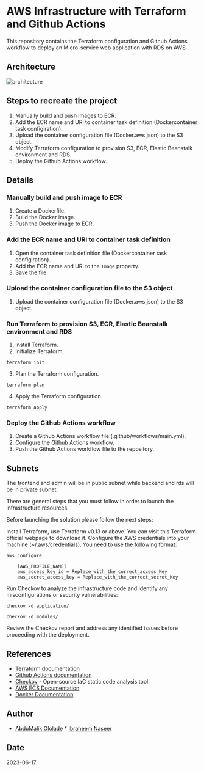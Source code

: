 # AWS Infrastructure with Terraform and Github Actions

This repository contains the Terraform configuration and Github Actions workflow to deploy an Micro-service web application with RDS on AWS .

## Architecture
![architecture](https://github.com/abdulmalik-devs/teamproton-terraform-ebs-docker/assets/62616273/ee4f5306-38bf-4278-8ea1-5e9c749877da)

## Steps to recreate the project

1. Manually build and push images to ECR.
2. Add the ECR name and URI to container task definition (Dockercontainer task configiration).
3. Upload the container configuration file (Docker.aws.json) to the S3 object.
4. Modify Terraform configuration to provision S3, ECR, Elastic Beanstalk environment and RDS.
5. Deploy the Github Actions workflow.

## Details

### Manually build and push image to ECR

1. Create a Dockerfile.
2. Build the Docker image.
3. Push the Docker image to ECR.

### Add the ECR name and URI to container task definition

1. Open the container task definition file (Dockercontainer task configiration).
2. Add the ECR name and URI to the `Image` property.
3. Save the file.

### Upload the container configuration file to the S3 object

1. Upload the container configuration file (Docker.aws.json) to the S3 object.

### Run Terraform to provision S3, ECR, Elastic Beanstalk environment and RDS

1. Install Terraform.
2. Initialize Terraform.

```shell
terraform init
``` 

3. Plan the Terraform configuration.

```shell
terraform plan
```

4. Apply the Terraform configuration.

```shell
terraform apply 
```

### Deploy the Github Actions workflow

1. Create a Github Actions workflow file (.github/workflows/main.yml).
2. Configure the Github Actions workflow.
3. Push the Github Actions workflow file to the repository.

## Subnets

The frontend and admin will be in public subnet while backend and rds will be in private subnet.

There are general steps that you must follow in order to launch the infrastructure resources.

Before launching the solution please follow the next steps:

Install Terraform, use Terraform v0.13 or above. You can visit this Terraform official webpage to download it.
Configure the AWS credentials into your machine (~/.aws/credentials). You need to use the following format:
```shell
aws configure
```
    
```shell
    [AWS_PROFILE_NAME]
    aws_access_key_id = Replace_with_the_correct_access_Key
    aws_secret_access_key = Replace_with_the_correct_secret_Key
```

 Run Checkov to analyze the infrastructure code and identify any misconfigurations or security vulnerabilities:

   ```shell
   checkov -d application/
   ```

   ```shell
   checkov -d modules/
   ```

   Review the Checkov report and address any identified issues before proceeding with the deployment.

## References

* [Terraform documentation](https://www.terraform.io/docs/)
* [Github Actions documentation](https://docs.github.com/en/actions)
* [Checkov](https://github.com/bridgecrewio/checkov) - Open-source IaC static code analysis tool.
* [AWS ECS Documentation](https://docs.aws.amazon.com/ecs)
* [Docker Documentation](https://docs.docker.com)

## Author

* [AbduMalik Ololade](https://github.com/abdulmalik-devs) *
[Ibraheem](https://github.com/eabrahym75)
[Naseer](https://github.com/Nahsc0)


## Date

2023-06-17
